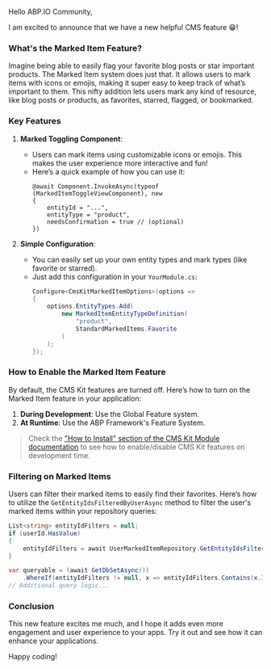 Hello ABP.IO Community,

I am excited to announce that we have a new helpful CMS feature 😁! 

### What's the Marked Item Feature?

Imagine being able to easily flag your favorite blog posts or star important products. The Marked Item system does just that. It allows users to mark items with icons or emojis, making it super easy to keep track of what’s important to them. This nifty addition lets users mark any kind of resource, like blog posts or products, as favorites, starred, flagged, or bookmarked.

### Key Features

1. **Marked Toggling Component**:
   - Users can mark items using customizable icons or emojis. This makes the user experience more interactive and fun!
   - Here’s a quick example of how you can use it:
     ```razor
     @await Component.InvokeAsync(typeof (MarkedItemToggleViewComponent), new
     {
         entityId = "...",
         entityType = "product",
         needsConfirmation = true // (optional)
     })
     ```

2. **Simple Configuration**:
   - You can easily set up your own entity types and mark types (like favorite or starred).
   - Just add this configuration in your `YourModule.cs`:
     ```csharp
     Configure<CmsKitMarkedItemOptions>(options =>
     {
         options.EntityTypes.Add(
             new MarkedItemEntityTypeDefinition(
                 "product",
                 StandardMarkedItems.Favorite
             )
         );
     });
     ```

### How to Enable the Marked Item Feature

By default, the CMS Kit features are turned off. Here’s how to turn on the Marked Item feature in your application:

1. **During Development**: Use the Global Feature system.
2. **At Runtime**: Use the ABP Framework's Feature System.

> Check the ["How to Install" section of the CMS Kit Module documentation](Index.md#how-to-install) to see how to enable/disable CMS Kit features on development time.


### Filtering on Marked Items

Users can filter their marked items to easily find their favorites. Here’s how to utilize the `GetEntityIdsFilteredByUserAsync` method to filter the user's marked items within your repository queries:
```csharp
List<string> entityIdFilters = null;
if (userId.HasValue)
{
    entityIdFilters = await UserMarkedItemRepository.GetEntityIdsFilteredByUserAsync(userId.Value, entityType, cancellationToken: cancellationToken);
}

var queryable = (await GetDbSetAsync())
    .WhereIf(entityIdFilters != null, x => entityIdFilters.Contains(x.Id.ToString()));
// Additional query logic...
```

### Conclusion

This new feature excites me much, and I hope it adds even more engagement and user experience to your apps. Try it out and see how it can enhance your applications.

Happy coding!
